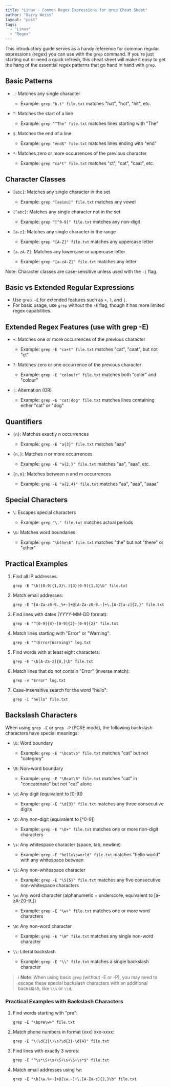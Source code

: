 ```yaml
---
title: "Linux - Common Regex Expressions for grep Cheat Sheet"
author: "Barry Weiss"
layout: "post"
tags:
  - "Linux"
  - "Regex"
---
```


This introductory guide serves as a handy reference for common regular expressions (regex) you can use with the `grep` command. If you're just starting out or need a quick refresh, this cheat sheet will make it easy to get the hang of the essential regex patterns that go hand in hand with `grep`.

## Basic Patterns
- `.`: Matches any single character
  - Example: `grep "h.t" file.txt` matches "hat", "hot", "hit", etc.

- `^`: Matches the start of a line
  - Example: `grep "^The" file.txt` matches lines starting with "The"

- `$`: Matches the end of a line
  - Example: `grep "end$" file.txt` matches lines ending with "end"

- `*`: Matches zero or more occurrences of the previous character
  - Example: `grep "ca*t" file.txt` matches "ct", "cat", "caat", etc.

## Character Classes
- `[abc]`: Matches any single character in the set
  - Example: `grep "[aeiou]" file.txt` matches any vowel

- `[^abc]`: Matches any single character not in the set
  - Example: `grep "[^0-9]" file.txt` matches any non-digit

- `[a-z]`: Matches any single character in the range
  - Example: `grep "[A-Z]" file.txt` matches any uppercase letter

- `[a-zA-Z]`: Matches any lowercase or uppercase letter
  - Example: `grep "[a-zA-Z]" file.txt` matches any letter

Note: Character classes are case-sensitive unless used with the `-i` flag.

## Basic vs Extended Regular Expressions
- Use `grep -E` for extended features such as `+`, `?`, and `|`.
- For basic usage, use `grep` without the `-E` flag, though it has more limited regex capabilities.

## Extended Regex Features (use with grep -E)
- `+`: Matches one or more occurrences of the previous character
  - Example: `grep -E "ca+t" file.txt` matches "cat", "caat", but not "ct"

- `?`: Matches zero or one occurrence of the previous character
  - Example: `grep -E "colou?r" file.txt` matches both "color" and "colour"

- `|`: Alternation (OR)
  - Example: `grep -E "cat|dog" file.txt` matches lines containing either "cat" or "dog"

## Quantifiers
- `{n}`: Matches exactly n occurrences
  - Example: `grep -E "a{3}" file.txt` matches "aaa"

- `{n,}`: Matches n or more occurrences
  - Example: `grep -E "a{2,}" file.txt` matches "aa", "aaa", etc.

- `{n,m}`: Matches between n and m occurrences
  - Example: `grep -E "a{2,4}" file.txt` matches "aa", "aaa", "aaaa"

## Special Characters
- `\`: Escapes special characters
  - Example: `grep "\." file.txt` matches actual periods

- `\b`: Matches word boundaries
  - Example: `grep "\bthe\b" file.txt` matches "the" but not "there" or "other"

## Practical Examples
1. Find all IP addresses:
   ```
   grep -E "\b([0-9]{1,3}\.){3}[0-9]{1,3}\b" file.txt
   ```

2. Match email addresses:
   ```
   grep -E "[A-Za-z0-9._%+-]+@[A-Za-z0-9.-]+\.[A-Z|a-z]{2,}" file.txt
   ```

3. Find lines with dates (YYYY-MM-DD format):
   ```
   grep -E "^[0-9]{4}-[0-9]{2}-[0-9]{2}" file.txt
   ```

4. Match lines starting with "Error" or "Warning":
   ```
   grep -E "^(Error|Warning)" log.txt
   ```

5. Find words with at least eight characters:
   ```
   grep -E "\b[A-Za-z]{8,}\b" file.txt
   ```

6. Match lines that do not contain "Error" (inverse match):
   ```
   grep -v "Error" log.txt
   ```

7. Case-insensitive search for the word "hello":
   ```
   grep -i "hello" file.txt
   ```

## Backslash Characters
When using `grep -E` or `grep -P` (PCRE mode), the following backslash characters have special meanings:

- `\b`: Word boundary
  - Example: `grep -E "\bcat\b" file.txt` matches "cat" but not "category"

- `\B`: Non-word boundary
  - Example: `grep -E "\Bcat\B" file.txt` matches "cat" in "concatenate" but not "cat" alone

- `\d`: Any digit (equivalent to [0-9])
  - Example: `grep -E "\d{3}" file.txt` matches any three consecutive digits

- `\D`: Any non-digit (equivalent to [^0-9])
  - Example: `grep -E "\D+" file.txt` matches one or more non-digit characters

- `\s`: Any whitespace character (space, tab, newline)
  - Example: `grep -E "hello\sworld" file.txt` matches "hello world" with any whitespace between

- `\S`: Any non-whitespace character
  - Example: `grep -E "\S{5}" file.txt` matches any five consecutive non-whitespace characters

- `\w`: Any word character (alphanumeric + underscore, equivalent to [a-zA-Z0-9_])
  - Example: `grep -E "\w+" file.txt` matches one or more word characters

- `\W`: Any non-word character
  - Example: `grep -E "\W" file.txt` matches any single non-word character

- `\\`: Literal backslash
  - Example: `grep -E "\\" file.txt` matches a single backslash character

> ℹ️ **Note**: When using basic `grep` (without -E or -P), you may need to escape these special backslash characters with an additional backslash, like `\\s` or `\\d`.

### Practical Examples with Backslash Characters
1. Find words starting with "pre":
   ```
   grep -E "\bpre\w+" file.txt
   ```

2. Match phone numbers in format (xxx) xxx-xxxx:
   ```
   grep -E "\(\d{3}\)\s?\d{3}-\d{4}" file.txt
   ```

3. Find lines with exactly 3 words:
   ```
   grep -E "^\s*\S+\s+\S+\s+\S+\s*$" file.txt
   ```

4. Match email addresses using \w:
   ```
   grep -E "\b[\w.%+-]+@[\w.-]+\.[A-Za-z]{2,}\b" file.txt
   ```
